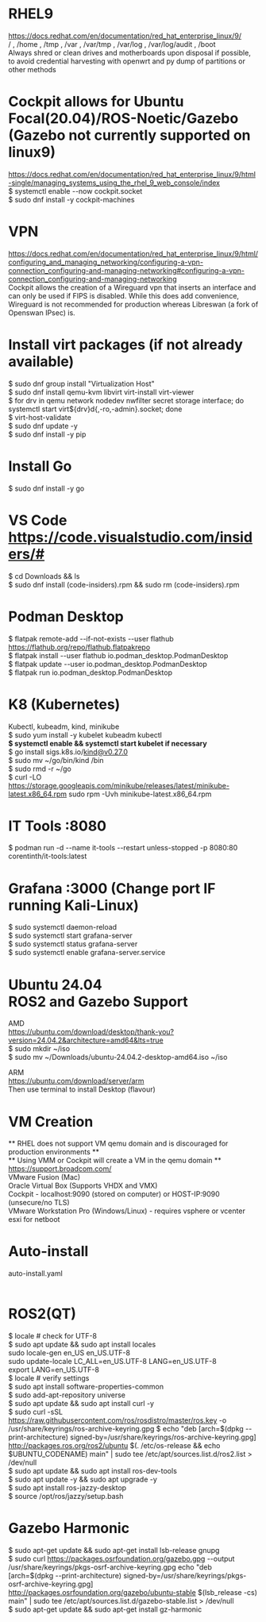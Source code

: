 # RHEL9 
https://docs.redhat.com/en/documentation/red_hat_enterprise_linux/9/ \
/ , /home , /tmp , /var , /var/tmp , /var/log , /var/log/audit , /boot \
Always shred or clean drives and motherboards upon disposal if possible, to avoid credential harvesting with openwrt and py dump of partitions or other methods

# Cockpit allows for Ubuntu Focal(20.04)/ROS-Noetic/Gazebo (Gazebo not currently supported on linux9)
https://docs.redhat.com/en/documentation/red_hat_enterprise_linux/9/html-single/managing_systems_using_the_rhel_9_web_console/index \
$ systemctl enable --now cockpit.socket \
$ sudo dnf install -y cockpit-machines

# VPN
https://docs.redhat.com/en/documentation/red_hat_enterprise_linux/9/html/configuring_and_managing_networking/configuring-a-vpn-connection_configuring-and-managing-networking#configuring-a-vpn-connection_configuring-and-managing-networking 
<br>
Cockpit allows the creation of a Wireguard vpn that inserts an interface and can only be used if FIPS is disabled. While this does add convenience, Wireguard is not recommended for production whereas Libreswan (a fork of Openswan IPsec) is.

# Install virt packages (if not already available) 
$ sudo dnf group install "Virtualization Host" \
$ sudo dnf install qemu-kvm libvirt virt-install virt-viewer \
$ for drv in qemu network nodedev nwfilter secret storage interface; do systemctl start virt${drv}d{,-ro,-admin}.socket; done \
$ virt-host-validate \
$ sudo dnf update -y \
$ sudo dnf install -y pip     

# Install Go 
$ sudo dnf install -y go

# VS Code https://code.visualstudio.com/insiders/#
$ cd Downloads && ls <br>
$ sudo dnf install (code-insiders).rpm && sudo rm (code-insiders).rpm

# Podman Desktop
$ flatpak remote-add --if-not-exists --user flathub https://flathub.org/repo/flathub.flatpakrepo <br> 
$ flatpak install --user flathub io.podman_desktop.PodmanDesktop <br> 
$ flatpak update --user io.podman_desktop.PodmanDesktop <br> 
$ flatpak run io.podman_desktop.PodmanDesktop

# K8 (Kubernetes)
Kubectl, kubeadm, kind, minikube \
$ sudo yum install -y kubelet kubeadm kubectl \
**$ systemctl enable && systemctl start kubelet if necessary** \
$ go install sigs.k8s.io/kind@v0.27.0 \
$ sudo mv ~/go/bin/kind /bin \
$ sudo rmd -r ~/go \
$ curl -LO https://storage.googleapis.com/minikube/releases/latest/minikube-latest.x86_64.rpm
sudo rpm -Uvh minikube-latest.x86_64.rpm


# IT Tools :8080
$ podman run -d --name it-tools --restart unless-stopped -p 8080:80 corentinth/it-tools:latest 

# Grafana :3000 (Change port IF running Kali-Linux)
$ sudo systemctl daemon-reload \
$ sudo systemctl start grafana-server \
$ sudo systemctl status grafana-server \
$ sudo systemctl enable grafana-server.service 

# Ubuntu 24.04 <br> ROS2 and Gazebo Support 
AMD \
https://ubuntu.com/download/desktop/thank-you?version=24.04.2&architecture=amd64&lts=true \
$ sudo mkdir ~/iso \
$ sudo mv ~/Downloads/ubuntu-24.04.2-desktop-amd64.iso ~/iso

ARM \
https://ubuntu.com/download/server/arm \
Then use terminal to install Desktop (flavour)

# VM Creation 
** RHEL does not support VM qemu domain and is discouraged for production environments ** \
** Using VMM or Cockpit will create a VM in the qemu domain **  \
https://support.broadcom.com/ \
VMware Fusion (Mac) \
Oracle Virtual Box (Supports VHDX and VMX) \
Cockpit - localhost:9090 (stored on computer) or HOST-IP:9090 (unsecure/no TLS) \
VMware Workstation Pro (Windows/Linux) - requires vsphere or vcenter esxi for netboot 

# Auto-install
auto-install.yaml
\
<br>
# ROS2(QT)
$ locale  # check for UTF-8 \
$ sudo apt update && sudo apt install locales \
sudo locale-gen en_US en_US.UTF-8 \
sudo update-locale LC_ALL=en_US.UTF-8 LANG=en_US.UTF-8 \
export LANG=en_US.UTF-8 \
$ locale  # verify settings \
$ sudo apt install software-properties-common \
$ sudo add-apt-repository universe \
$ sudo apt update && sudo apt install curl -y \
$ sudo curl -sSL https://raw.githubusercontent.com/ros/rosdistro/master/ros.key -o /usr/share/keyrings/ros-archive-keyring.gpg
$ echo "deb [arch=$(dpkg --print-architecture) signed-by=/usr/share/keyrings/ros-archive-keyring.gpg] http://packages.ros.org/ros2/ubuntu $(. /etc/os-release && echo $UBUNTU_CODENAME) main" | sudo tee /etc/apt/sources.list.d/ros2.list > /dev/null \
$ sudo apt update && sudo apt install ros-dev-tools \
$ sudo apt update -y && sudo apt upgrade -y \
$ sudo apt install ros-jazzy-desktop \
$ source /opt/ros/jazzy/setup.bash
<br>
# Gazebo Harmonic
$ sudo apt-get update && sudo apt-get install lsb-release gnupg \
$ sudo curl https://packages.osrfoundation.org/gazebo.gpg --output /usr/share/keyrings/pkgs-osrf-archive-keyring.gpg
echo "deb [arch=$(dpkg --print-architecture) signed-by=/usr/share/keyrings/pkgs-osrf-archive-keyring.gpg] http://packages.osrfoundation.org/gazebo/ubuntu-stable $(lsb_release -cs) main" | sudo tee /etc/apt/sources.list.d/gazebo-stable.list > /dev/null \
$ sudo apt-get update && sudo apt-get install gz-harmonic
<br>



 

  

 
